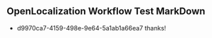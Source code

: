 ## OpenLocalization Workflow Test MarkDown
* d9970ca7-4159-498e-9e64-5a1ab1a66ea7 thanks!

<!--HONumber=Sep16_HO1-->


